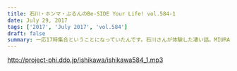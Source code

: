 ```yaml
---
title: 石川・ホンマ・ぶるんのBe-SIDE Your Life! vol.584-1
date: July 29, 2017
tags: ['2017', 'July 2017', 'vol.584']
draft: false
summary: 一応17時集合ということになっていたんです。石川さんが体験した凄い話。MIURA
---
```


http://project-phi.ddo.jp/ishikawa/ishikawa584_1.mp3